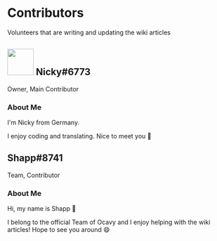 # Contributors
Volunteers that are writing and updating the wiki articles


## <img src="https://cdn.discordapp.com/avatars/729343563401265193/009ddbb31824dca131de2d433b1d2ddb.png" width="60"/> Nicky#6773
Owner, Main Contributor

### About Me
I'm Nicky from Germany.

I enjoy coding and translating. Nice to meet you 👋


## Shapp#8741
Team, Contributor

### About Me
Hi, my name is Shapp 👋

I belong to the official Team of Ocavy and I enjoy helping with the wiki articles! Hope to see you around 😄